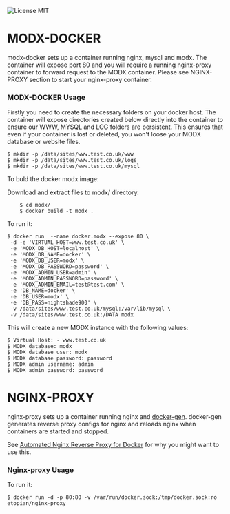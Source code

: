 ![License MIT](https://img.shields.io/badge/license-MIT-blue.svg)

# MODX-DOCKER

modx-docker sets up a container running nginx, mysql and modx. The container will expose port 80 and you will require a running nginx-proxy container to forward request to the MODX container.
Please see NGINX-PROXY section to start your nginx-proxy container.


### MODX-DOCKER Usage


Firstly you need to create the necessary folders on your docker host. The container will expose directories created below directly into the container to ensure our WWW, MYSQL and LOG folders are persistent.
This ensures that even if your container is lost or deleted, you won't loose your MODX database or website files.

	$ mkdir -p /data/sites/www.test.co.uk/www
	$ mkdir -p /data/sites/www.test.co.uk/logs
	$ mkdir -p /data/sites/www.test.co.uk/mysql


To buld the docker modx image:

Download and extract files to modx/ directory. 

		$ cd modx/
		$ docker build -t modx . 

To run it:

    $ docker run  --name docker.modx --expose 80 \
	 -d -e 'VIRTUAL_HOST=www.test.co.uk' \
	 -e 'MODX_DB_HOST=localhost' \
	 -e 'MODX_DB_NAME=docker' \
	 -e 'MODX_DB_USER=modx' \
	 -e 'MODX_DB_PASSWORD=password' \
	 -e 'MODX_ADMIN_USER=admin' \
	 -e 'MODX_ADMIN_PASSWORD=password' \
	 -e 'MODX_ADMIN_EMAIL=test@test.com' \
	 -e 'DB_NAME=docker' \
	 -e 'DB_USER=modx' \
	 -e 'DB_PASS=nightshade900' \
	 -v /data/sites/www.test.co.uk/mysql:/var/lib/mysql \
	 -v /data/sites/www.test.co.uk:/DATA modx


This will create a new MODX instance with the following values:

	$ Virtual Host: - www.test.co.uk
	$ MODX database: modx
	$ MODX database user: modx
	$ MODX database password: password
	$ MODX admin username: admin
	$ MODX admin password: password
	


# NGINX-PROXY




nginx-proxy sets up a container running nginx and [docker-gen][1].  docker-gen generates reverse proxy configs for nginx and reloads nginx when containers are started and stopped.

See [Automated Nginx Reverse Proxy for Docker][2] for why you might want to use this.

### Nginx-proxy Usage

To run it:

    $ docker run -d -p 80:80 -v /var/run/docker.sock:/tmp/docker.sock:ro etopian/nginx-proxy




[1]: https://github.com/etopian/docker-gen
[2]: http://jasonwilder.com/blog/2014/03/25/automated-nginx-reverse-proxy-for-docker/
